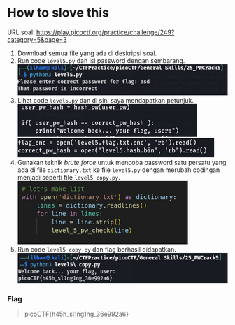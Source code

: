 # How to slove this

URL soal: https://play.picoctf.org/practice/challenge/249?category=5&page=3

1. Download semua file yang ada di deskripsi soal.
2. Run code `level5.py` dan isi password dengan sembarang. <br>
![gambar01](images/gambar01_Gener_25.png)
3. Lihat code `level5.py` dan di sini saya mendapatkan petunjuk. <br>
![gambar02](images/gambar02_Gener_25.png) <br>
![gambar03](images/gambar03_Gener_25.png)
4. Gunakan teknik *brute force* untuk mencoba password satu persatu yang ada di file `dictionary.txt` ke file `level5.py` dengan merubah codingan menjadi seperti file `level5 copy.py`. <br>
![gambar04](images/gambar04(1)_Gener_25.png)
5. Run code `level5 copy.py` dan flag berhasil didapatkan. <br>
![gambar05](images/gambar05_Gener_25.png)

### Flag
>picoCTF{h45h_sl1ng1ng_36e992a6}